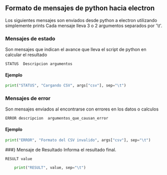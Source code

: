 ## Formato de mensajes de python hacia electron

Los siguientes mensajes son enviados desde python a electron utilizando simplemente prints
Cada mensaje lleva 3 o 2 argumentos separados por '\\t'.
### Mensajes de estado 
Son mensajes que indican el avance que lleva el script de python en calcular el resultado

    STATUS  Descripcion argumentos

#### Ejemplo
```python
print("STATUS", "Cargando CSV", args["csv"], sep="\t")
```
### Mensajes de error
Son mensajes enviados al encontrarse con errores en los datos o calculos
    
    ERROR descripcion  argumentos_que_causan_error

#### Ejemplo
```python
print("ERROR", "Formato del CSV invalido", args["csv"], sep="\t")
```

###} Mensaje de Resultado
Informa el resultado final.

    RESULT value

```python
    print("RESULT", value, sep="\t")
```